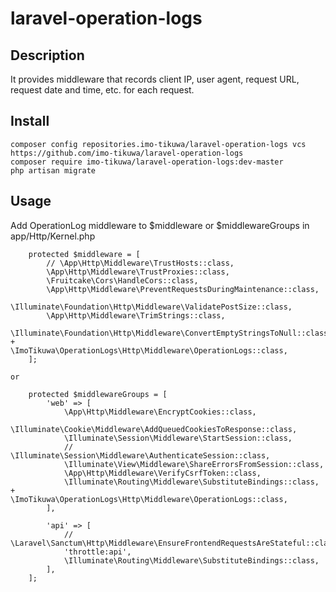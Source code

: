 # laravel-operation-logs

## Description
It provides middleware that records client IP, user agent, request URL, request date and time, etc. for each request.

## Install
```
composer config repositories.imo-tikuwa/laravel-operation-logs vcs https://github.com/imo-tikuwa/laravel-operation-logs
composer require imo-tikuwa/laravel-operation-logs:dev-master
php artisan migrate
```

## Usage
Add OperationLog middleware to $middleware or $middlewareGroups in app/Http/Kernel.php
```
    protected $middleware = [
        // \App\Http\Middleware\TrustHosts::class,
        \App\Http\Middleware\TrustProxies::class,
        \Fruitcake\Cors\HandleCors::class,
        \App\Http\Middleware\PreventRequestsDuringMaintenance::class,
        \Illuminate\Foundation\Http\Middleware\ValidatePostSize::class,
        \App\Http\Middleware\TrimStrings::class,
        \Illuminate\Foundation\Http\Middleware\ConvertEmptyStringsToNull::class,
+        \ImoTikuwa\OperationLogs\Http\Middleware\OperationLogs::class,
    ];

or

    protected $middlewareGroups = [
        'web' => [
            \App\Http\Middleware\EncryptCookies::class,
            \Illuminate\Cookie\Middleware\AddQueuedCookiesToResponse::class,
            \Illuminate\Session\Middleware\StartSession::class,
            // \Illuminate\Session\Middleware\AuthenticateSession::class,
            \Illuminate\View\Middleware\ShareErrorsFromSession::class,
            \App\Http\Middleware\VerifyCsrfToken::class,
            \Illuminate\Routing\Middleware\SubstituteBindings::class,
+            \ImoTikuwa\OperationLogs\Http\Middleware\OperationLogs::class,
        ],

        'api' => [
            // \Laravel\Sanctum\Http\Middleware\EnsureFrontendRequestsAreStateful::class,
            'throttle:api',
            \Illuminate\Routing\Middleware\SubstituteBindings::class,
        ],
    ];
```
